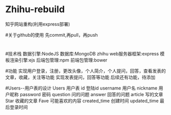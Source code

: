 # Zhihu-rebuild
知乎网站重构(利用express部署)

#关于github的使用
先commit,再pull，再push

#

#技术栈
数据引擎:NodeJS
数据库:MongoDB zhihu
web服务器框架:express
模板渲染引擎:ejs
后端包管理:npm
前端包管理:bower

#功能
实现用户登录，注册，更改头像，个人简介，个人提问，回答，查看发表的文章，收藏，关注等功能
实现发表提问，回答等功能
后续还有功能，待添加


#Users--用户表的设计
Users
用户表
id 登陆id
username 用户名
nickname 用户昵称
password 密码
question 问的问题
answer 回答的问题
 article 写的文章
Star 收藏的文章
Fave 可能喜欢的内容
created_time 创建时间
updated_time 最后登录时间
